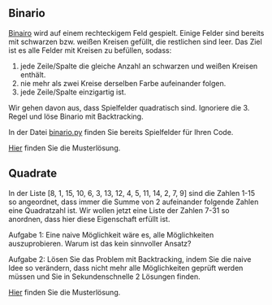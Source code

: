 ## Binario

[Binairo](https://de.puzzle-binairo.com) wird auf einem rechteckigem Feld gespielt. Einige Felder sind bereits mit schwarzen bzw. 
weißen Kreisen gefüllt, die restlichen sind leer. Das Ziel ist es alle Felder mit Kreisen zu befüllen, sodass:

1. jede Zeile/Spalte die gleiche Anzahl an schwarzen und weißen Kreisen enthält.
2. nie mehr als zwei Kreise derselben Farbe aufeinander folgen.
3. jede Zeile/Spalte einzigartig ist.

Wir gehen davon aus, dass Spielfelder quadratisch sind. Ignoriere die 3. Regel und löse Binario mit
Backtracking.

In der Datei [binario.py](../resources/binario.py) finden Sie bereits Spielfelder für Ihren Code.

[Hier](../Muster/Backtracking/backtracking_binario_muster.py) finden Sie die Musterlösung.


## Quadrate

In der Liste [8, 1, 15, 10, 6, 3, 13, 12, 4, 5, 11, 14, 2, 7, 9] sind die Zahlen 1-15 so angeordnet, dass immer die 
Summe von 2 aufeinander folgende Zahlen eine Quadratzahl ist. Wir wollen jetzt eine Liste der Zahlen 7-31 so anordnen, 
dass hier diese Eigenschaft erfüllt ist.

Aufgabe 1: Eine naive Möglichkeit wäre es, alle Möglichkeiten auszuprobieren. 
Warum ist das kein sinnvoller Ansatz?

Aufgabe 2: Lösen Sie das Problem mit Backtracking, indem Sie die naive Idee so verändern, dass nicht mehr alle Möglichkeiten
geprüft werden müssen und Sie in Sekundenschnelle 2 Lösungen finden.

[Hier](../Muster/Backtracking/backtracking_squares_muster.py) finden Sie die Musterlösung.
